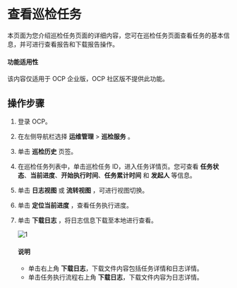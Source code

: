 # 查看巡检任务

本页面为您介绍巡检任务页面的详细内容，您可在巡检任务页面查看任务的基本信息，并可进行查看报告和下载报告操作。

<main id="notice" type='notice'>
<h4>功能适用性</h4>
<p>该内容仅适用于 OCP 企业版，OCP 社区版不提供此功能。</p>

## 操作步骤

1. 登录 OCP。

2. 在左侧导航栏选择 **运维管理** > **巡检服务** 。

3. 单击 **巡检历史** 页签。

4. 在巡检任务列表中，单击巡检任务 ID，进入任务详情页。您可查看 **任务状态**、**当前进度**、**开始执行时间**、**任务累计时间** 和 **发起人** 等信息。

5. 单击 **日志视图** 或 **流转视图** ，可进行视图切换。

6. 单击 **定位当前进度** ，查看任务执行进度。

7. 单击 **下载日志** ，将日志信息下载至本地进行查看。

    ![1](https://obbusiness-private.oss-cn-shanghai.aliyuncs.com/doc/img/ocp/%E6%9F%A5%E7%9C%8B%E5%B7%A1%E6%A3%80%E4%BB%BB%E5%8A%A1.png)

   <main id="notice" type='explain'>
    <h4>说明</h4>
    <ul>
    <li>单击右上角 <strong>下载日志</strong>，下载文件内容包括任务详情和日志详情。</li>
    <li>单击任务执行流程右上角 <strong>下载日志</strong>，下载文件内容为日志详情。</li>
    </ul>
   </main>
